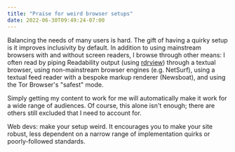 ```yaml
---
title: "Praise for weird browser setups"
date: 2022-06-30T09:49:24-07:00
---
```

Balancing the needs of many users is hard. The gift of having a quirky setup is it improves inclusivity by default. In addition to using mainstream browsers with and without screen readers, I browse through other means: I often read by piping Readability output (using [rdrview](https://github.com/eafer/rdrview)) through a textual browser, using non-mainstream browser engines (e.g. NetSurf), using a textual feed reader with a bespoke markup renderer (Newsboat), and using the Tor Browser's "safest" mode.

Simply getting my content to work for me will automatically make it work for a wide range of audiences. Of course, this alone isn't enough; there are others still excluded that I need to account for.

Web devs: make your setup weird. It encourages you to make your site robust, less dependent on a narrow range of implementation quirks or poorly-followed standards.

